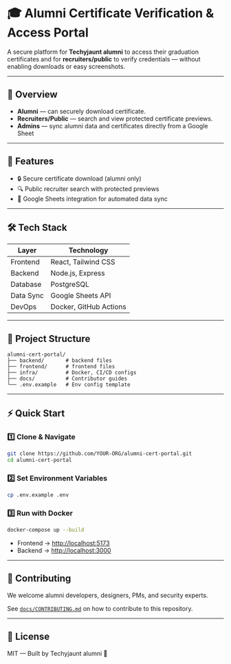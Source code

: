 # 🎓 Alumni Certificate Verification & Access Portal

A secure platform for **Techyjaunt alumni** to access their graduation certificates and for **recruiters/public** to verify credentials — without enabling downloads or easy screenshots.

---

## 📌 Overview

- **Alumni** — can securely download certificate.  
- **Recruiters/Public** — search and view protected certificate previews.  
- **Admins** — sync alumni data and certificates directly from a Google Sheet 

---

## 🚀 Features

- 🔒 Secure certificate download (alumni only)  
- 🔍 Public recruiter search with protected previews  
- 🧾 Google Sheets integration for automated data sync  
 

---

## 🛠 Tech Stack

| Layer       | Technology               |
|-------------|--------------------------|
| Frontend    | React, Tailwind CSS      |
| Backend     | Node.js, Express         |
| Database    | PostgreSQL               |
| Data Sync   | Google Sheets API        |
| DevOps      | Docker, GitHub Actions   |

---

## 📂 Project Structure

```plaintext
alumni-cert-portal/
├── backend/       # backend files
├── frontend/      # frontend files
├── infra/         # Docker, CI/CD configs
├── docs/          # Contributor guides
└── .env.example   # Env config template
````

---

## ⚡ Quick Start

### 1️⃣ Clone & Navigate

```bash
git clone https://github.com/YOUR-ORG/alumni-cert-portal.git
cd alumni-cert-portal
```

### 2️⃣ Set Environment Variables

```bash
cp .env.example .env
```

### 3️⃣ Run with Docker

```bash
docker-compose up --build
```

* Frontend → [http://localhost:5173](http://localhost:5173)
* Backend → [http://localhost:3000](http://localhost:3000)

---

## 🤝 Contributing

We welcome alumni developers, designers, PMs, and security experts.

See [`docs/CONTRIBUTING.md`](./docs/CONTRIBUTING.md) on how to contribute to this repository.

---

## 📜 License

MIT — Built by Techyjaunt alumni 💛

